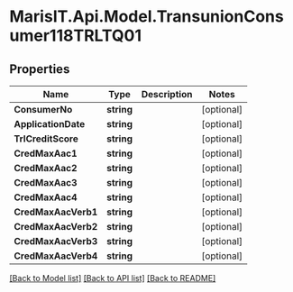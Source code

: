 
# MarisIT.Api.Model.TransunionConsumer118TRLTQ01

## Properties

Name | Type | Description | Notes
------------ | ------------- | ------------- | -------------
**ConsumerNo** | **string** |  | [optional] 
**ApplicationDate** | **string** |  | [optional] 
**TrlCreditScore** | **string** |  | [optional] 
**CredMaxAac1** | **string** |  | [optional] 
**CredMaxAac2** | **string** |  | [optional] 
**CredMaxAac3** | **string** |  | [optional] 
**CredMaxAac4** | **string** |  | [optional] 
**CredMaxAacVerb1** | **string** |  | [optional] 
**CredMaxAacVerb2** | **string** |  | [optional] 
**CredMaxAacVerb3** | **string** |  | [optional] 
**CredMaxAacVerb4** | **string** |  | [optional] 

[[Back to Model list]](../README.md#documentation-for-models)
[[Back to API list]](../README.md#documentation-for-api-endpoints)
[[Back to README]](../README.md)


